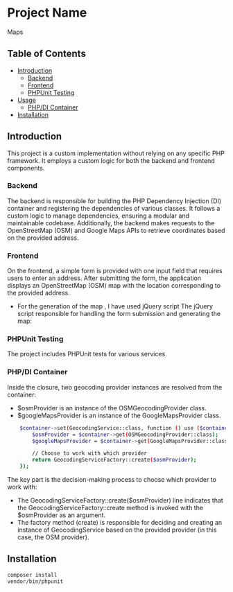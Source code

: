 # Project Name

Maps 

## Table of Contents

- [Introduction](#introduction)
    - [Backend](#backend)
    - [Frontend](#frontend)
    - [PHPUnit Testing](#phpunit-testing)
- [Usage](#usage)
  - [PHP/DI Container](#phpdi-container)
- [Installation](#installation)

## Introduction

This project is a custom implementation without relying on any specific PHP framework. It employs a custom logic for both the backend and frontend components.

### Backend

The backend is responsible for building the PHP Dependency Injection (DI) container and registering the dependencies of various classes. It follows a custom logic to manage dependencies, ensuring a modular and maintainable codebase. Additionally, the backend makes requests to the OpenStreetMap (OSM) and Google Maps APIs to retrieve coordinates based on the provided address.

### Frontend

On the frontend, a simple form is provided with one input field that requires users to enter an address. After submitting the form, the application displays an OpenStreetMap (OSM) map with the location corresponding to the provided address.
- For the generation of the map , I have used jQuery script
  The jQuery script responsible for handling the form submission and generating the map:


### PHPUnit Testing

The project includes PHPUnit tests for various services.

### PHP/DI Container

Inside the closure, two geocoding provider instances are resolved from the container:
- $osmProvider is an instance of the OSMGeocodingProvider class.
- $googleMapsProvider is an instance of the GoogleMapsProvider class.

```bash
	$container->set(GeocodingService::class, function () use ($container) {
		$osmProvider = $container->get(OSMGeocodingProvider::class);
		$googleMapsProvider = $container->get(GoogleMapsProvider::class);

		// Choose to work with which provider
		return GeocodingServiceFactory::create($osmProvider);
	});
```

The key part is the decision-making process to choose which provider to work with:
 - The GeocodingServiceFactory::create($osmProvider) line indicates that the GeocodingServiceFactory::create method is invoked with the $osmProvider as an argument.
 - The factory method (create) is responsible for deciding and creating an instance of GeocodingService based on the provided provider (in this case, the OSM provider).

## Installation

```bash
composer install
vendor/bin/phpunit
```

